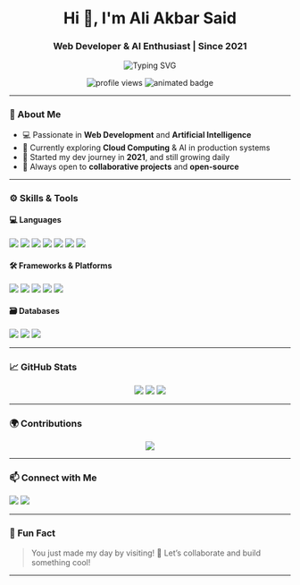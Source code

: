 <!-- PROFILE HEADER -->
<h1 align="center">Hi 👋, I'm Ali Akbar Said</h1>
<h3 align="center">Web Developer & AI Enthusiast | Since 2021</h3>

<p align="center">
  <img src="https://readme-typing-svg.herokuapp.com?font=Fira+Code&size=22&pause=1000&center=true&vCenter=true&color=F7F7F7&width=435&lines=Passionate+Full-Stack+Developer;Exploring+AI+and+Cloud+Tech;Let's+Build+Together!" alt="Typing SVG" />
</p>

<p align="center">
  <img src="https://komarev.com/ghpvc/?username=12a3k4&label=Profile%20views&color=0e75b6&style=flat" alt="profile views" />
  <img src="https://img.shields.io/badge/Dynamic_Badge-💡_Inspired-blueviolet?style=flat-square&logo=github-actions&logoColor=white&labelColor=000000" alt="animated badge" />
</p>

---

### 🌟 About Me
- 💻 Passionate in **Web Development** and **Artificial Intelligence**
- 🚀 Currently exploring **Cloud Computing** & AI in production systems
- 📆 Started my dev journey in **2021**, and still growing daily
- 🤝 Always open to **collaborative projects** and **open-source**

---

### ⚙️ Skills & Tools

#### 💻 Languages
<p>
  <img src="https://img.shields.io/badge/-HTML-E34F26?logo=html5&logoColor=white&style=for-the-badge" />
  <img src="https://img.shields.io/badge/-CSS-1572B6?logo=css3&logoColor=white&style=for-the-badge" />
  <img src="https://img.shields.io/badge/-JavaScript-F7DF1E?logo=javascript&logoColor=black&style=for-the-badge" />
  <img src="https://img.shields.io/badge/-PHP-777BB4?logo=php&logoColor=white&style=for-the-badge" />
  <img src="https://img.shields.io/badge/-C++-00599C?logo=c%2B%2B&logoColor=white&style=for-the-badge" />
  <img src="https://img.shields.io/badge/-Java-ED8B00?logo=java&logoColor=white&style=for-the-badge" />
  <img src="https://img.shields.io/badge/-Python-3776AB?logo=python&logoColor=white&style=for-the-badge" />
</p>

#### 🛠 Frameworks & Platforms
<p>
  <img src="https://img.shields.io/badge/-React-20232A?logo=react&logoColor=61DAFB&style=for-the-badge" />
  <img src="https://img.shields.io/badge/-Laravel-FF2D20?logo=laravel&logoColor=white&style=for-the-badge" />
  <img src="https://img.shields.io/badge/-Bootstrap-7952B3?logo=bootstrap&logoColor=white&style=for-the-badge" />
  <img src="https://img.shields.io/badge/-Node.js-43853D?logo=node.js&logoColor=white&style=for-the-badge" />
  <img src="https://img.shields.io/badge/-GCP-4285F4?logo=google-cloud&logoColor=white&style=for-the-badge" />
</p>

#### 🗃️ Databases
<p>
  <img src="https://img.shields.io/badge/-MySQL-4479A1?logo=mysql&logoColor=white&style=for-the-badge" />
  <img src="https://img.shields.io/badge/-PostgreSQL-316192?logo=postgresql&logoColor=white&style=for-the-badge" />
  <img src="https://img.shields.io/badge/-MongoDB-4EA94B?logo=mongodb&logoColor=white&style=for-the-badge" />
</p>

---

### 📈 GitHub Stats

<p align="center">
  <img src="https://github-readme-stats.vercel.app/api?username=12a3k4&show_icons=true&theme=tokyonight&hide_border=true" />
  <img src="https://github-readme-streak-stats.herokuapp.com/?user=12a3k4&theme=tokyonight&hide_border=true" />
  <img src="https://github-readme-stats.vercel.app/api/top-langs/?username=12a3k4&layout=compact&theme=tokyonight&hide_border=true" />
</p>

---

### 🌍 Contributions

<p align="center">
  <img src="https://github-readme-activity-graph.vercel.app/graph?username=12a3k4&bg_color=0d1117&color=58a6ff&line=58a6ff&point=ffffff&area=true&hide_border=true" />
</p>

---

### 📫 Connect with Me

<p>
  <a href="mailto:d.aliakbarsaid@gmail.com"><img src="https://img.shields.io/badge/-Gmail-D14836?style=for-the-badge&logo=gmail&logoColor=white" /></a>
  <a href="https://www.linkedin.com/in/ali-akbar-said/" target="_blank"><img src="https://img.shields.io/badge/-LinkedIn-0077B5?style=for-the-badge&logo=linkedin&logoColor=white" /></a>
</p>

---

### 🎉 Fun Fact
> You just made my day by visiting! 🎈 Let’s collaborate and build something cool!

---

